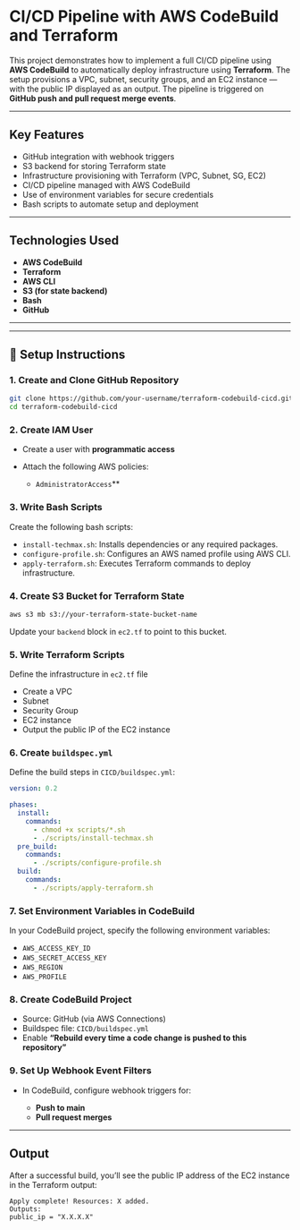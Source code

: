 
# CI/CD Pipeline with AWS CodeBuild and Terraform

This project demonstrates how to implement a full CI/CD pipeline using **AWS CodeBuild** to automatically deploy infrastructure using **Terraform**. The setup provisions a VPC, subnet, security groups, and an EC2 instance — with the public IP displayed as an output. The pipeline is triggered on **GitHub push and pull request merge events**.

---

##  Key Features

- GitHub integration with webhook triggers
- S3 backend for storing Terraform state
- Infrastructure provisioning with Terraform (VPC, Subnet, SG, EC2)
- CI/CD pipeline managed with AWS CodeBuild
- Use of environment variables for secure credentials
- Bash scripts to automate setup and deployment

---

## Technologies Used

- **AWS CodeBuild**
- **Terraform**
- **AWS CLI**
- **S3 (for state backend)**
- **Bash**
- **GitHub**

---



---

## 🚀 Setup Instructions

### 1. Create and Clone GitHub Repository

```bash
git clone https://github.com/your-username/terraform-codebuild-cicd.git
cd terraform-codebuild-cicd
````

### 2. Create IAM User

* Create a user with **programmatic access**
* Attach the following AWS policies:

  * `AdministratorAccess`**
  

### 3. Write Bash Scripts

Create the following bash scripts:

* `install-techmax.sh`: Installs dependencies or any required packages.
* `configure-profile.sh`: Configures an AWS named profile using AWS CLI.
* `apply-terraform.sh`: Executes Terraform commands to deploy infrastructure.

### 4. Create S3 Bucket for Terraform State

```bash
aws s3 mb s3://your-terraform-state-bucket-name
```

Update your `backend` block in `ec2.tf` to point to this bucket.

### 5. Write Terraform Scripts

Define the infrastructure in `ec2.tf` file

* Create a VPC
* Subnet
* Security Group
* EC2 instance
* Output the public IP of the EC2 instance

### 6. Create `buildspec.yml`

Define the build steps in `CICD/buildspec.yml`:

```yaml
version: 0.2

phases:
  install:
    commands:
      - chmod +x scripts/*.sh
      - ./scripts/install-techmax.sh
  pre_build:
    commands:
      - ./scripts/configure-profile.sh
  build:
    commands:
      - ./scripts/apply-terraform.sh
```

### 7. Set Environment Variables in CodeBuild

In your CodeBuild project, specify the following environment variables:

* `AWS_ACCESS_KEY_ID`
* `AWS_SECRET_ACCESS_KEY`
* `AWS_REGION`
* `AWS_PROFILE`

### 8. Create CodeBuild Project

* Source: GitHub (via AWS Connections)
* Buildspec file: `CICD/buildspec.yml`
* Enable **“Rebuild every time a code change is pushed to this repository”**

### 9. Set Up Webhook Event Filters

* In CodeBuild, configure webhook triggers for:

  * **Push to main**
  * **Pull request merges**

---

##  Output

After a successful build, you’ll see the public IP address of the EC2 instance in the Terraform output:

```
Apply complete! Resources: X added.
Outputs:
public_ip = "X.X.X.X"
```


